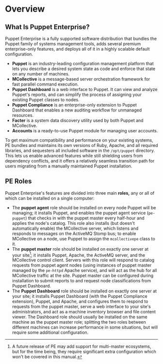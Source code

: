 Overview
=====

What Is Puppet Enterprise? 
-----

Puppet Enterprise is a fully supported software distribution that bundles the Puppet family of systems management tools, adds several premium enterprise-only features, and deploys all of it in a highly scalable default configuration. 

- **Puppet** is an industry-leading configuration management platform that lets you describe a desired system state as code and enforce that state on any number of machines. 
- **MCollective** is a message-based server orchestration framework for fast parallel command execution.
- **Puppet Dashboard** is a web interface to Puppet. It can view and analyze Puppet's reports, and can simplify the process of assigning your existing Puppet classes to nodes.
- **Puppet Compliance** is an enterprise-only extension to Puppet Dashboard that enables a new auditing workflow for unmanaged resources.
- **Facter** is a system data discovery utility used by both Puppet and MCollective. 
- **Accounts** is a ready-to-use Puppet module for managing user accounts. 

To get maximum compatibility and performance on your existing systems, PE bundles and maintains its own versions of Ruby, Apache, and all required libraries, and sequesters all included software in the `/opt/puppet` directory. This lets us enable advanced features while still shielding users from dependency conflicts, and it offers a relatively seamless transition path for users migrating from a manually maintained Puppet installation.

PE Roles
-----

Puppet Enterprise's features are divided into three main **roles,** any or all of which can be installed on a single computer:

- The **puppet agent** role should be installed on every node Puppet will be managing; it installs Puppet, and enables the puppet agent service (`pe-puppet`) that checks in with the puppet master every half-hour and applies the node's catalog. This role also installs (but doesn't automatically enable) the MCollective server, which listens and responds to messages on the ActiveMQ Stomp bus; to enable MCollective on a node, use Puppet to assign the `mcollectivepe` class to it.
- The **puppet master** role should be installed on exactly one server at your site[^multi]; it installs Puppet, Apache, the ActiveMQ server, and the MCollective control client. Servers with this role will respond to catalog requests from puppet agent nodes (using instances of puppet master managed by the `pe-httpd` Apache service), and will act as the hub for all MCollective traffic at the site. Puppet master can be configured during installation to submit reports to and request node classifications from Puppet Dashboard.
- The **Puppet Dashboard** role should be installed on exactly one server at your site; it installs Puppet Dashboard (with the Puppet Compliance extension), Puppet, and Apache, and configures them to respond to requests from the puppet master, serve a web interface to your site's administrators, and act as a machine inventory browser and file content viewer. The Dashboard role should usually be installed on the same machine as the puppet master role; splitting the two roles between different machines can increase performance in some situations, but will require some additional configuration.


[^multi]: A future release of PE may add support for multi-master ecosystems, but for the time being, they require significant extra configuration which won't be covered in this manual.

<!-- TK don't know what else goes here. -->
